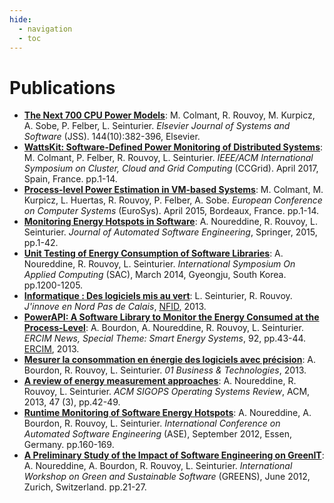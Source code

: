 ```yaml
---
hide:
  - navigation
  - toc
---
```

# Publications

- **[The Next 700 CPU Power Models](https://hal.inria.fr/hal-01827132v2)**: M. Colmant, R. Rouvoy, M. Kurpicz, A. Sobe, P. Felber, L. Seinturier. _Elsevier Journal of Systems and Software_ (JSS). 144(10):382-396, Elsevier.
- **[WattsKit: Software-Defined Power Monitoring of Distributed Systems](https://hal.inria.fr/hal-01439889)**: M. Colmant, P. Felber, R. Rouvoy, L. Seinturier. _IEEE/ACM International Symposium on Cluster, Cloud and Grid Computing_ (CCGrid). April 2017, Spain, France. pp.1-14.
- **[Process-level Power Estimation in VM-based Systems](https://hal.inria.fr/hal-01130030)**: M. Colmant, M. Kurpicz, L. Huertas, R. Rouvoy, P. Felber, A. Sobe. _European Conference on Computer Systems_ (EuroSys). April 2015, Bordeaux, France. pp.1-14.
- **[Monitoring Energy Hotspots in Software](https://hal.inria.fr/hal-01069142)**: A. Noureddine, R. Rouvoy, L. Seinturier. _Journal of Automated Software Engineering_, Springer, 2015, pp.1-42.
- **[Unit Testing of Energy Consumption of Software Libraries](https://hal.inria.fr/hal-00912613)**: A. Noureddine, R. Rouvoy, L. Seinturier. _International Symposium On Applied Computing_ (SAC), March 2014, Gyeongju, South Korea. pp.1200-1205.
- **[Informatique : Des logiciels mis au vert](http://www.jinnove.com/Actualites/Informatique-des-logiciels-mis-au-vert)**: L. Seinturier, R. Rouvoy. _J'innove en Nord Pas de Calais_, [NFID](http://www.jinnove.com), 2013.
- **[PowerAPI: A Software Library to Monitor the Energy Consumed at the Process-Level](http://ercim-news.ercim.eu/en92/special/powerapi-a-software-library-to-monitor-the-energy-consumed-at-the-process-level)**: A. Bourdon, A. Noureddine, R. Rouvoy, L. Seinturier. _ERCIM News, Special Theme: Smart Energy Systems_, 92, pp.43-44. [ERCIM](http://www.ercim.eu), 2013.
- **[Mesurer la consommation en énergie des logiciels avec précision](http://www.lifl.fr/digitalAssets/0/807_01info_130110_16_39.pdf)**: A. Bourdon, R. Rouvoy, L. Seinturier. _01 Business & Technologies_, 2013.
- **[A review of energy measurement approaches](https://hal.inria.fr/hal-00912996v2)**: A. Noureddine, R. Rouvoy, L. Seinturier. _ACM SIGOPS Operating Systems Review_, ACM, 2013, 47 (3), pp.42-49.
- **[Runtime Monitoring of Software Energy Hotspots](https://hal.inria.fr/hal-00715331)**: A. Noureddine, A. Bourdon, R. Rouvoy, L. Seinturier. _International Conference on Automated Software Engineering_ (ASE), September 2012, Essen, Germany. pp.160-169.
- **[A Preliminary Study of the Impact of Software Engineering on GreenIT](https://hal.inria.fr/hal-00681560)**: A. Noureddine, A. Bourdon, R. Rouvoy, L. Seinturier. _International Workshop on Green and Sustainable Software_ (GREENS), June 2012, Zurich, Switzerland. pp.21-27.
